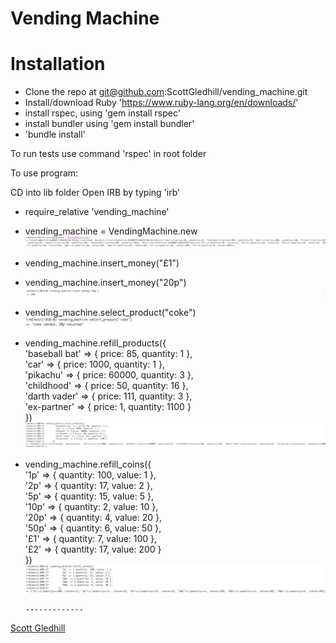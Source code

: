 # Vending Machine

# Installation 

- Clone the repo at git@github.com:ScottGledhill/vending_machine.git
- Install/download Ruby 'https://www.ruby-lang.org/en/downloads/'
- install rspec, using 'gem install rspec'
- install bundler using 'gem install bundler'
- 'bundle install' 

To run tests use command 'rspec' in root folder

To use program:

CD into lib folder
Open IRB by typing 'irb'

-  require_relative 'vending_machine'

-  vending_machine = VendingMachine.new
![Create VendingMachine](https://github.com/ScottGledhill/vending_machine/blob/master/img/createvendingmachine.png)

-  vending_machine.insert_money("£1")
-  vending_machine.insert_money("20p")
![Insert Money](https://github.com/ScottGledhill/vending_machine/blob/master/img/insertmoney20p.png)

-  vending_machine.select_product("coke")
![Select Product](https://github.com/ScottGledhill/vending_machine/blob/master/img/selectproduct.png)
-  vending_machine.refill_products({<br>
        'baseball bat' => { price: 85, quantity: 1 },<br>
        'car' => { price: 1000, quantity: 1 },<br>
        'pikachu' => { price: 60000, quantity: 3 },<br>
        'childhood' => { price: 50, quantity: 16 },<br>
        'darth vader' => { price: 111, quantity: 3 },<br>
        'ex-partner' => { price: 1, quantity: 1100 }<br>
      })<br>
![Refill Products](https://github.com/ScottGledhill/vending_machine/blob/master/img/refillproducts.png)
- vending_machine.refill_coins({<br>
        '1p' => { quantity: 100, value: 1 },<br>
        '2p' => { quantity: 17, value: 2 },<br>
        '5p' => { quantity: 15, value: 5 },<br>
        '10p' => { quantity: 2, value: 10 },<br>
        '20p' => { quantity: 4, value: 20 },<br>
        '50p' => { quantity: 6, value: 50 },<br>
        '£1' => { quantity: 7, value: 100 },<br>
        '£2' => { quantity: 17, value: 200 }<br>
      })<br>
![Refill Coins](https://github.com/ScottGledhill/vending_machine/blob/master/img/refillcoins.png)
      
      -------------
[Scott Gledhill](https://github.com/ScottGledhill)
